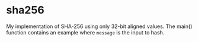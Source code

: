 # sha256

My implementation of SHA-256 using only 32-bit aligned values. The main() function contains an example where `message` is the input to hash.